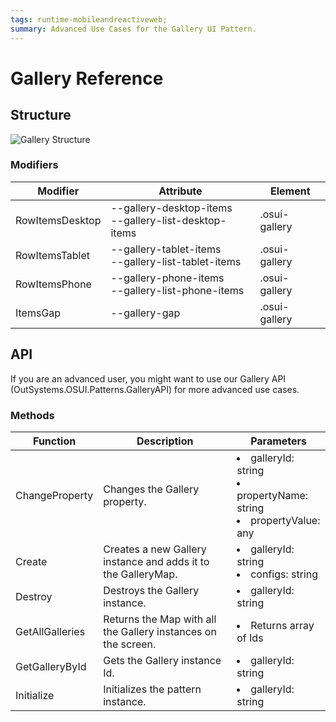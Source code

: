 ```yaml
---
tags: runtime-mobileandreactiveweb;  
summary: Advanced Use Cases for the Gallery UI Pattern.
---
```


# Gallery Reference

## Structure

![Gallery Structure](gallery-class-diag/.png)

### Modifiers

| **Modifier** | **Attribute** | **Element** | 
|---|---|---|  
|RowItemsDesktop|--gallery-desktop-items <br/>--gallery-list-desktop-items|.osui-gallery|  
|RowItemsTablet|--gallery-tablet-items <br/>--gallery-list-tablet-items|.osui-gallery|  
|RowItemsPhone|--gallery-phone-items<br/>--gallery-list-phone-items|.osui-gallery|  
|ItemsGap|--gallery-gap|.osui-gallery|  


## API

If you are an advanced user, you might want to use our Gallery API (OutSystems.OSUI.Patterns.GalleryAPI) for more advanced use cases.

### Methods

| **Function** | **Description** | **Parameters** | 
|---|---|---|
|ChangeProperty|Changes the Gallery property.|<li>galleryId: string </li><li>propertyName: string</li> <li>propertyValue: any</li>|
|Create|Creates a new Gallery instance and adds it to the GalleryMap.|<li>galleryId: string</li> <li>configs: string</li>|
|Destroy|Destroys the Gallery instance.|<li>galleryId: string</li>|
|GetAllGalleries|Returns the Map with all the Gallery instances on the screen.|<li>Returns array of Ids</li>|
|GetGalleryById|Gets the Gallery instance Id.|<li>galleryId: string</li>|
|Initialize|Initializes the pattern instance.|<li>galleryId: string</li>|



